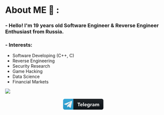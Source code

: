# About ME 💬 :

### - Hello! I'm 19 years old Software Engineer & Reverse Engineer Enthusiast from Russia.

### - Interests:

- Software Developing (C++, C)
- Reverse Engineering
- Security Research
- Game Hacking
- Data Science
- Financial Markets

![](https://komarev.com/ghpvc/?username=removespread&label=%E2%9D%A4%EF%B8%8F&color=000000&style=flat)

<p align="center">
 <a href="https://t.me/fakelag" align="center">
   <img align="center" alt="Telegram" width="130" hight="100" src="https://github.com/Eastonn/Eastonn/blob/master/assets/icons/telegram.png" />
 </a>
</p>
